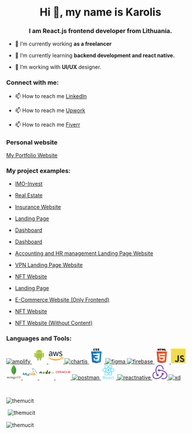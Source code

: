 <h1 align="center">Hi 👋, my name is Karolis</h1>
<h3 align="center">I am React.js frontend developer from Lithuania.</h3>

- 🔭 I’m currently working **as a freelancer**

- 🌱 I’m currently learning **backend development and react native.**

- 📝 I’m working with **UI/UX** designer.



<h3 align="left">Connect with me: </h3>

- 📫 How to reach me <a href="https://www.linkedin.com/in/karolisvilimas/" target="_blank" rel="noreferrer">LinkedIn</a>

- 📫 How to reach me <a href="https://www.upwork.com/freelancers/~015f01f9f5844e868c" target="_blank" rel="noreferrer">Upwork</a>

- 📫 How to reach me <a href="https://www.fiverr.com/feikkonas" target="_blank" rel="noreferrer">Fiverr</a>

<h3 align="left">Personal website</h3>

   <a href="https://karolis-vilimas.netlify.app/" target="_blank" rel="noreferrer">My Portfolio Website</a>

<h3 align="left">My project examples:</h3>

  - <a href="https://imo-invest.com/" target="_blank" rel="noreferrer">IMO-Invest</a>
  
  - <a href="https://stoties10.lt/" target="_blank" rel="noreferrer">Real Estate</a>
  
  - <a href="https://liveaman.com/" target="_blank" rel="noreferrer">Insurance Website</a>
  
  - <a href="https://pandalan-hukuk.netlify.app/" target="_blank" rel="noreferrer">Landing Page</a>
  
  - <a href="https://bvoss.netlify.app/" target="_blank" rel="noreferrer">Dashboard</a>
  
  - <a href="https://assetcurve.netlify.app/" target="_blank" rel="noreferrer">Dashboard</a>
  
  - <a href="https://tuannguyen516.netlify.app/" target="_blank" rel="noreferrer">Accounting and HR management Landing Page Website</a>
 
  - <a href="https://marktutaj.netlify.app/" target="_blank" rel="noreferrer">VPN Landing Page Website</a> 
  
  - <a href="https://drewfalkman.netlify.app/" target="_blank" rel="noreferrer">NFT Website</a> 
  
  - <a href="https://jsyversen.netlify.app/" target="_blank" rel="noreferrer">Landing Page</a> 
  
  - <a href="https://benhardmarcus.netlify.app/" target="_blank" rel="noreferrer">E-Commerce Website (Only Frontend)</a> 
  
  - <a href="https://martial-rabbits.netlify.app/" target="_blank" rel="noreferrer">NFT Website</a> 
  
  - <a href="https://nft-truststakingsrl.netlify.app/" target="_blank" rel="noreferrer">NFT Website (Without Content)</a>
  


<p align="left">
</p>

<h3 align="left">Languages and Tools:</h3>
<p align="left"> <a href="https://aws.amazon.com/amplify/" target="_blank" rel="noreferrer"> <img src="https://docs.amplify.aws/assets/logo-dark.svg" alt="amplify" width="40" height="40"/> </a> <a href="https://developer.android.com" target="_blank" rel="noreferrer"> <img src="https://raw.githubusercontent.com/devicons/devicon/master/icons/android/android-original-wordmark.svg" alt="android" width="40" height="40"/> </a> <a href="https://aws.amazon.com" target="_blank" rel="noreferrer"> <img src="https://raw.githubusercontent.com/devicons/devicon/master/icons/amazonwebservices/amazonwebservices-original-wordmark.svg" alt="aws" width="40" height="40"/> </a> <a href="https://www.chartjs.org" target="_blank" rel="noreferrer"> <img src="https://www.chartjs.org/media/logo-title.svg" alt="chartjs" width="40" height="40"/> </a> <a href="https://www.w3schools.com/css/" target="_blank" rel="noreferrer"> <img src="https://raw.githubusercontent.com/devicons/devicon/master/icons/css3/css3-original-wordmark.svg" alt="css3" width="40" height="40"/> </a> <a href="https://www.figma.com/" target="_blank" rel="noreferrer"> <img src="https://www.vectorlogo.zone/logos/figma/figma-icon.svg" alt="figma" width="40" height="40"/> </a> <a href="https://firebase.google.com/" target="_blank" rel="noreferrer"> <img src="https://www.vectorlogo.zone/logos/firebase/firebase-icon.svg" alt="firebase" width="40" height="40"/> </a> <a href="https://www.w3.org/html/" target="_blank" rel="noreferrer"> <img src="https://raw.githubusercontent.com/devicons/devicon/master/icons/html5/html5-original-wordmark.svg" alt="html5" width="40" height="40"/> </a> <a href="https://developer.mozilla.org/en-US/docs/Web/JavaScript" target="_blank" rel="noreferrer"> <img src="https://raw.githubusercontent.com/devicons/devicon/master/icons/javascript/javascript-original.svg" alt="javascript" width="40" height="40"/> </a> <a href="https://www.mongodb.com/" target="_blank" rel="noreferrer"> <img src="https://raw.githubusercontent.com/devicons/devicon/master/icons/mongodb/mongodb-original-wordmark.svg" alt="mongodb" width="40" height="40"/> </a> <a href="https://www.mysql.com/" target="_blank" rel="noreferrer"> <img src="https://raw.githubusercontent.com/devicons/devicon/master/icons/mysql/mysql-original-wordmark.svg" alt="mysql" width="40" height="40"/> </a> <a href="https://nodejs.org" target="_blank" rel="noreferrer"> <img src="https://raw.githubusercontent.com/devicons/devicon/master/icons/nodejs/nodejs-original-wordmark.svg" alt="nodejs" width="40" height="40"/> </a> <a href="https://www.oracle.com/" target="_blank" rel="noreferrer"> <img src="https://raw.githubusercontent.com/devicons/devicon/master/icons/oracle/oracle-original.svg" alt="oracle" width="40" height="40"/> </a> <a href="https://postman.com" target="_blank" rel="noreferrer"> <img src="https://www.vectorlogo.zone/logos/getpostman/getpostman-icon.svg" alt="postman" width="40" height="40"/> </a> <a href="https://reactjs.org/" target="_blank" rel="noreferrer"> <img src="https://raw.githubusercontent.com/devicons/devicon/master/icons/react/react-original-wordmark.svg" alt="react" width="40" height="40"/> </a> <a href="https://reactnative.dev/" target="_blank" rel="noreferrer"> <img src="https://reactnative.dev/img/header_logo.svg" alt="reactnative" width="40" height="40"/> </a> <a href="https://redux.js.org" target="_blank" rel="noreferrer"> <img src="https://raw.githubusercontent.com/devicons/devicon/master/icons/redux/redux-original.svg" alt="redux" width="40" height="40"/> </a> <a href="https://www.adobe.com/products/xd.html" target="_blank" rel="noreferrer"> <img src="https://cdn.worldvectorlogo.com/logos/adobe-xd.svg" alt="xd" width="40" height="40"/> </a> </p>
<br>
<p><img align="left" src="https://github-readme-stats.vercel.app/api/top-langs?username=themucit&show_icons=true&locale=en&layout=compact" alt="themucit" /></p>
<br>

<p>&nbsp;<img align="center" src="https://github-readme-stats.vercel.app/api?username=themucit&show_icons=true&locale=en" alt="themucit" /></p>

<p><img align="center" src="https://github-readme-streak-stats.herokuapp.com/?user=themucit&" alt="themucit" /></p>
